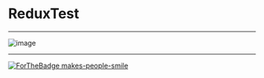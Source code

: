 # ReduxTest
***
![image](https://user-images.githubusercontent.com/19554935/47725449-f877b080-dc2e-11e8-98dc-6d2b00c5be5e.png)
***
[![ForTheBadge makes-people-smile](http://ForTheBadge.com/images/badges/makes-people-smile.svg)](http://ForTheBadge.com)
